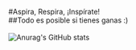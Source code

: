 #Aspira, Respira, ¡Inspírate!
<br>
##Todo es posible si tienes ganas :)
<br><br>
![Anurag's GitHub stats](https://github-readme-stats.vercel.app/api?username=kay-nicte&show_icons=true&theme=gruvbox)
